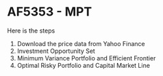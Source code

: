 # AF5353 - MPT

Here is the steps

1. Download the price data from Yahoo Finance
2. Investment Opportunity Set
3. Minimum Variance Portfolio and Efficient Frontier
4. Optimal Risky Portfolio and Capital Market Line
